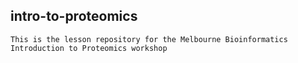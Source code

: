 ## intro-to-proteomics

    This is the lesson repository for the Melbourne Bioinformatics Introduction to Proteomics workshop
